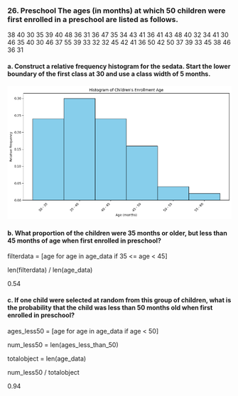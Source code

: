 ### 26. Preschool The ages (in months) at which 50 children were first enrolled in a preschool are listed as follows.
38 40 30 35 39 40 48 36 31 36
47 35 34 43 41 36 41 43 48 40
32 34 41 30 46 35 40 30 46 37
55 39 33 32 32 45 42 41 36 50
42 50 37 39 33 45 38 46 36 31

#### a. Construct a relative frequency histogram for the sedata. Start the lower boundary of the first class at 30 and use a class width of 5 months.
![??](https://raw.githubusercontent.com/HWTeng-Teaching/202509-Statistics/refs/heads/main/17009_李致皜/HW0914/image/CH01.04_Q26_a.png)
#### b. What proportion of the children were 35 months or older, but less than 45 months of age when first enrolled in preschool?
filterdata = [age for age in age_data if 35 <= age < 45]

len(filterdata) / len(age_data)

0.54

#### c. If one child were selected at random from this group of children, what is the probability that the child was less than 50 months old when first enrolled in preschool?

ages_less50 = [age for age in age_data if age < 50]

num_less50 = len(ages_less_than_50)

totalobject = len(age_data)

num_less50 / totalobject

0.94
